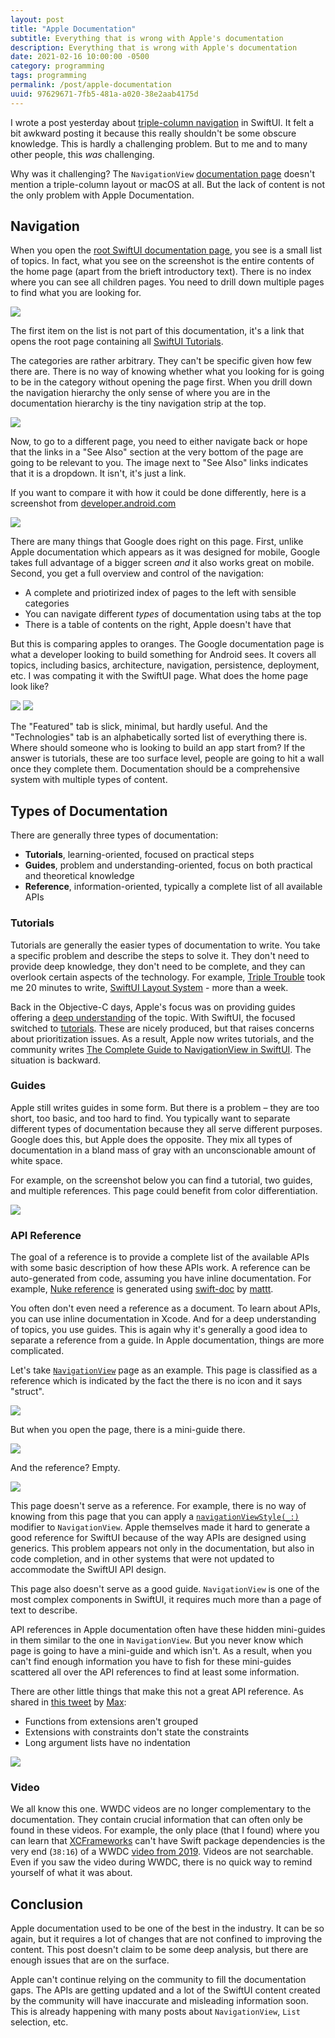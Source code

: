 ```yaml
---
layout: post
title: "Apple Documentation"
subtitle: Everything that is wrong with Apple's documentation
description: Everything that is wrong with Apple's documentation
date: 2021-02-16 10:00:00 -0500
category: programming
tags: programming
permalink: /post/apple-documentation
uuid: 97629671-7fb5-481a-a020-38e2aab4175d
---
```


I wrote a post yesterday about [triple-column navigation](https://kean.blog/post/triple-trouble) in SwiftUI. It felt a bit awkward posting it because this really shouldn't be some obscure knowledge. This is hardly a challenging problem. But to me and to many other people, this *was* challenging.

Why was it challenging? The `NavigationView` [documentation page](https://developer.apple.com/documentation/swiftui/navigationview) doesn't mention a triple-column layout or macOS at all. But the lack of content is not the only problem with Apple Documentation.

## Navigation

When you open the [root SwiftUI documentation page](https://developer.apple.com/documentation/swiftui), you see is a small list of topics. In fact, what you see on the screenshot is the entire contents of the home page (apart from the brieft introductory text).  There is no index where you can see all children pages. You need to drill down multiple pages to find what you are looking for.

<img class="NewScreenshot" src="{{ site.url }}/images/posts/apple-docs/01.png">

The first item on the list is not part of this documentation, it's a link that opens the root page containing all [SwiftUI Tutorials](https://developer.apple.com/tutorials/SwiftUI).

The categories are rather arbitrary. They can't be specific given how few there are. There is no way of knowing whether what you looking for is going to be in the category without opening the page first. When you drill down the navigation hierarchy the only sense of where you are in the documentation hierarchy is the tiny navigation strip at the top.

<img class="NewScreenshot" src="{{ site.url }}/images/posts/apple-docs/02.png">

Now, to go to a different page, you need to either navigate back or hope that the links in a "See Also" section at the very bottom of the page are going to be relevant to you. The image next to "See Also" links indicates that it is a dropdown. It isn't, it's just a link.

If you want to compare it with how it could be done differently, here is a screenshot from [developer.android.com](https://developer.android.com/guide/navigation/navigation-nested-graphs)

<img class="NewScreenshot" src="{{ site.url }}/images/posts/apple-docs/03.png">

There are many things that Google does right on this page. First, unlike Apple documentation which appears as it was designed for mobile, Google takes full advantage of a bigger screen *and* it also works great on mobile. Second, you get a full overview and control of the navigation:

- A complete and priotirized index of pages to the left with sensible categories
- You can navigate different *types* of documentation using tabs at the top
- There is a table of contents on the right, Apple doesn't have that

But this is comparing apples to oranges. The Google documentation page is what a developer looking to build something for Android sees. It covers all topics, including basics, architecture, navigation, persistence, deployment, etc. I was compating it with the SwiftUI page. What does the home page look like?

<img class="NewScreenshot" src="{{ site.url }}/images/posts/apple-docs/05.png">
<img class="NewScreenshot" src="{{ site.url }}/images/posts/apple-docs/04.png">

The "Featured" tab is slick, minimal, but hardly useful. And the "Technologies" tab is an alphabetically sorted list of everything there is. Where should someone who is looking to build an app start from? If the answer is tutorials, these are too surface level, people are going to hit a wall once they complete them. Documentation should be a comprehensive system with multiple types of content.

## Types of Documentation

There are generally three types of documentation:

- **Tutorials**, learning-oriented, focused on practical steps
- **Guides**, problem and understanding-oriented, focus on both practical and theoretical knowledge
- **Reference**, information-oriented, typically a complete list of all available APIs

### Tutorials

Tutorials are generally the easier types of documentation to write. You take a specific problem and describe the steps to solve it. They don't need to provide deep knowledge, they don't need to be complete, and they can overlook certain aspects of the technology. For example, [Triple Trouble](https://kean.blog/post/triple-trouble) took me 20 minutes to write, [SwiftUI Layout System](https://kean.blog/post/swiftui-layout-system) - more than a week.

Back in the Objective-C days, Apple's focus was on providing guides offering a [deep understanding](https://developer.apple.com/library/archive/documentation/WindowsViews/Conceptual/ViewPG_iPhoneOS/Introduction/Introduction.html) of the topic. With SwiftUI, the focused switched to [tutorials](https://developer.apple.com/tutorials/swiftui/). These are nicely produced, but that raises concerns about prioritization issues. As a result, Apple now writes tutorials, and the community writes [The Complete Guide to NavigationView in SwiftUI](https://www.hackingwithswift.com/articles/216/complete-guide-to-navigationview-in-swiftui). The situation is backward.

### Guides

Apple still writes guides in some form. But there is a problem – they are too short, too basic, and too hard to find. You typically want to separate different types of documentation because they all serve different purposes. Google does this, but Apple does the opposite. They mix all types of documentation in a bland mass of gray with an unconscionable amount of white space.

For example, on the screenshot below you can find a tutorial, two guides, and multiple references. This page could benefit from color differentiation.

<img class="NewScreenshot" src="{{ site.url }}/images/posts/apple-docs/07.png">

### API Reference

The goal of a reference is to provide a complete list of the available APIs with some basic description of how these APIs work. A reference can be auto-generated from code, assuming you have inline documentation. For example, [Nuke reference](https://kean-org.github.io/docs/nuke/reference/9.2.0/) is generated using [swift-doc](https://github.com/SwiftDocOrg/swift-doc) by [mattt](https://twitter.com/mattt).

You often don't even need a reference as a document. To learn about APIs, you can use inline documentation in Xcode. And for a deep understanding of topics, you use guides. This is again why it's generally a good idea to separate a reference from a guide. In Apple documentation, things are more complicated.

Let's take [`NavigationView`](https://developer.apple.com/documentation/swiftui/navigationview) page as an example. This page is classified as a reference which is indicated by the fact the there is no icon and it says "struct".

<img class="NewScreenshot" src="{{ site.url }}/images/posts/apple-docs/10.png">

But when you open the page, there is a mini-guide there.

<img class="NewScreenshot" src="{{ site.url }}/images/posts/apple-docs/08.png">

And the reference? Empty.

<img class="NewScreenshot" src="{{ site.url }}/images/posts/apple-docs/09.png">

This page doesn't serve as a reference. For example, there is no way of knowing from this page that you can apply a [`navigationViewStyle(_:)`](https://developer.apple.com/documentation/swiftui/navigationview/navigationviewstyle(_:)) modifier to `NavigationView`. Apple themselves made it hard to generate a good reference for SwiftUI because of the way APIs are designed using generics. This problem appears not only in the documentation, but also in code completion, and in other systems that were not updated to accommodate the SwiftUI API design.

This page also doesn't serve as a good guide. `NavigationView` is one of the most complex components in SwiftUI, it requires much more than a page of text to describe. 

API references in Apple documentation often have these hidden mini-guides in them similar to the one in `NavigationView`. But you never know which page is going to have a mini-guide and which isn't. As a result, when you can't find enough information you have to fish for these mini-guides scattered all over the API references to find at least some information.

There are other little things that make this not a great API reference. As shared in [this tweet](https://twitter.com/maxdesiatov/status/1361709416916148225?s=20) by [Max](https://twitter.com/maxdesiatov):

- Functions from extensions aren't grouped
- Extensions with constraints don't state the constraints
- Long argument lists have no indentation

<img class="NewScreenshot" src="{{ site.url }}/images/posts/apple-docs/11.jpeg">

### Video

We all know this one. WWDC videos are no longer complementary to the documentation. They contain crucial information that can often only be found in these videos. For example, the only place (that I found) where you can learn that [XCFrameworks](https://kean.blog/post/xcframeworks-caveats) can't have Swift package dependencies is the very end (`38:16`) of a WWDC [video from 2019](https://developer.apple.com/videos/play/wwdc2019/416/). Videos are not searchable. Even if you saw the video during WWDC, there is no quick way to remind yourself of what it was about.

## Conclusion

Apple documentation used to be one of the best in the industry. It can be so again, but it requires a lot of changes that are not confined to improving the content. This post doesn't claim to be some deep analysis, but there are enough issues that are on the surface.

Apple can't continue relying on the community to fill the documentation gaps. The APIs are getting updated and a lot of the SwiftUI content created by the community will have inaccurate and misleading information soon. This is already happening with many posts about `NavigationView`, `List` selection, etc.